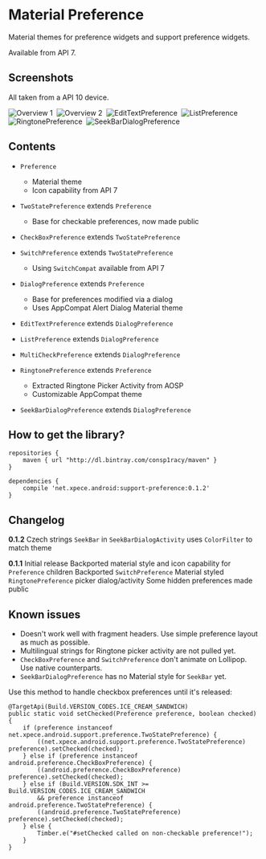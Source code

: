 # Material Preference

Material themes for preference widgets and support preference widgets.

Available from API 7.

## Screenshots

All taken from a API 10 device.

![Overview 1](./docs/device-2015-05-16-022153.png)&nbsp;
![Overview 2](./docs/device-2015-05-16-022305.png)&nbsp;
![EditTextPreference](./docs/device-2015-05-16-022337.png)&nbsp;
![ListPreference](./docs/device-2015-05-16-022400.png)&nbsp;
![RingtonePreference](./docs/device-2015-05-16-022428.png)&nbsp;
![SeekBarDialogPreference](./docs/device-2015-05-16-022503.png)

## Contents

- `Preference`
  - Material theme
  - Icon capability from API 7

- `TwoStatePreference` extends `Preference`
  - Base for checkable preferences, now made public

- `CheckBoxPreference` extends `TwoStatePreference`

- `SwitchPreference` extends `TwoStatePreference`
  - Using `SwitchCompat` available from API 7

- `DialogPreference` extends `Preference`
  - Base for preferences modified via a dialog
  - Uses AppCompat Alert Dialog Material theme

- `EditTextPreference` extends `DialogPreference`

- `ListPreference` extends `DialogPreference`

- `MultiCheckPreference` extends `DialogPreference`

- `RingtonePreference` extends `Preference`
  - Extracted Ringtone Picker Activity from AOSP
  - Customizable AppCompat theme

- `SeekBarDialogPreference` extends `DialogPreference`

## How to get the library?

    repositories {
        maven { url "http://dl.bintray.com/consp1racy/maven" }
    }
  
    dependencies {
        compile 'net.xpece.android:support-preference:0.1.2'
    }

## Changelog

**0.1.2**
Czech strings
`SeekBar` in `SeekBarDialogActivity` uses `ColorFilter` to match theme

**0.1.1**
Initial release
Backported material style and icon capability for `Preference` children
Backported `SwitchPreference`
Material styled `RingtonePreference` picker dialog/activity
Some hidden preferences made public

## Known issues

- Doesn't work well with fragment headers. Use simple preference layout as much as possible.
- Multilingual strings for Ringtone picker activity are not pulled yet.
- `CheckBoxPreference` and `SwitchPreference` don't animate on Lollipop. Use native counterparts.
- `SeekBarDialogPreference` has no Material style for `SeekBar` yet.

Use this method to handle checkbox preferences until it's released:

    @TargetApi(Build.VERSION_CODES.ICE_CREAM_SANDWICH)
    public static void setChecked(Preference preference, boolean checked) {
        if (preference instanceof net.xpece.android.support.preference.TwoStatePreference) {
            ((net.xpece.android.support.preference.TwoStatePreference) preference).setChecked(checked);
        } else if (preference instanceof android.preference.CheckBoxPreference) {
            ((android.preference.CheckBoxPreference) preference).setChecked(checked);
        } else if (Build.VERSION.SDK_INT >= Build.VERSION_CODES.ICE_CREAM_SANDWICH
            && preference instanceof android.preference.TwoStatePreference) {
            ((android.preference.TwoStatePreference) preference).setChecked(checked);
        } else {
            Timber.e("#setChecked called on non-checkable preference!");
        }
    }
